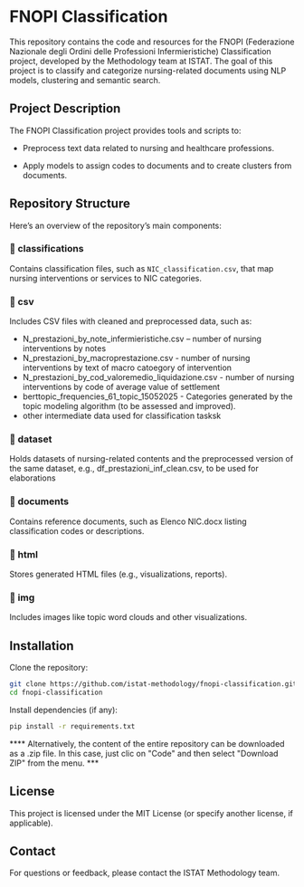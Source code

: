# FNOPI Classification
This repository contains the code and resources for the FNOPI (Federazione Nazionale degli Ordini delle Professioni Infermieristiche) Classification project, developed by the Methodology team at ISTAT. The goal of this project is to classify and categorize nursing-related documents using NLP models, clustering and semantic search.

## Project Description
The FNOPI Classification project provides tools and scripts to:

- Preprocess text data related to nursing and healthcare professions.

- Apply models to assign codes to documents and to create clusters from documents.

## Repository Structure
Here’s an overview of the repository’s main components:

### 📁 classifications
Contains classification files, such as `NIC_classification.csv`, that map nursing interventions or services to NIC categories.

### 📁 csv
Includes CSV files with cleaned and preprocessed data, such as:

- N_prestazioni_by_note_infermieristiche.csv – number of nursing interventions by notes
- N_prestazioni_by_macroprestazione.csv - number of nursing interventions by text of macro catoegory of intervention
- N_prestazioni_by_cod_valoremedio_liquidazione.csv - number of nursing interventions by code of average value of settlement
- berttopic_frequencies_61_topic_15052025 - Categories generated by the topic modeling algorithm (to be assessed and improved).
- other intermediate data used for classification tasksk

### 📁 dataset
Holds datasets of nursing-related contents and the preprocessed version of the same dataset, e.g., df_prestazioni_inf_clean.csv, to be used for elaborations

### 📁 documents
Contains reference documents, such as Elenco NIC.docx listing classification codes or descriptions.

### 📁 html
Stores generated HTML files (e.g., visualizations, reports).

### 📁 img
Includes images like topic word clouds and other visualizations.

## Installation
Clone the repository:


```bash
git clone https://github.com/istat-methodology/fnopi-classification.git
cd fnopi-classification
```

Install dependencies (if any):

```bash
pip install -r requirements.txt
```

**** Alternatively, the content of the entire repository can be downloaded as a .zip file. In this case, just clic on "Code" and then select "Download ZIP" from the menu. *** 


## License
This project is licensed under the MIT License (or specify another license, if applicable).

## Contact
For questions or feedback, please contact the ISTAT Methodology team.
